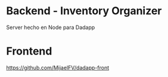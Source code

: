 # Backend - Inventory Organizer
Server hecho en Node para Dadapp

# Frontend
https://github.com/MijaelFV/dadapp-front
